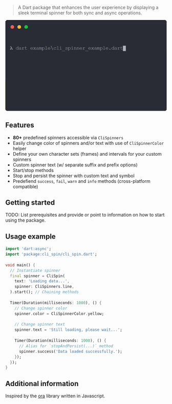 > A Dart package that enhances the user experience by displaying a sleek terminal spinner for both sync and async operations.

![preview](https://raw.githubusercontent.com/mvitlov/cli_spin/1.0.0/media/preview.gif)

## Features

- **80+** predefined spinners accessible via `CliSpinners`
- Easily change color of spinners and/or text with use of `CliSpinnerColor` helper
- Define your own character sets (frames) and intervals for your custom spinners
- Custom spinner text (w/ separate suffix and prefix options)
- Start/stop methods
- Stop and persist the spinner with custom text and symbol
- Predefiend `success`, `fail`, `warn` and `info` methods (cross-platform compatible)

## Getting started

TODO: List prerequisites and provide or point to information on how to
start using the package.

## Usage example

```dart
import 'dart:async';
import 'package:cli_spin/cli_spin.dart';

void main() {
  // Instantiate spinner
  final spinner = CliSpin(
    text: 'Loading data...',
    spinner: CliSpinners.line,
  ).start(); // Chaining methods

  Timer(Duration(milliseconds: 1000), () {
    // Change spinner color
    spinner.color = CliSpinnerColor.yellow; 
    
    // Change spinner text
    spinner.text = 'Still loading, please wait...';

    Timer(Duration(milliseconds: 1000), () {
      // Alias for `stopAndPersist(...)` method
      spinner.success('Data loaded successfully.');
    });
  });
}

```

## Additional information

Inspired by the [ora](https://github.com/sindresorhus/ora) library written in Javascript.
